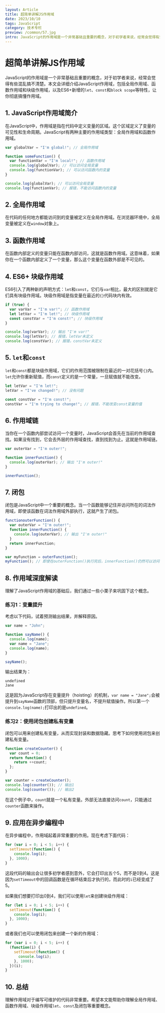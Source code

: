 ```yaml
---
layout: Article
title: 超简单讲解JS作用域
date: 2023/10/10
tags: JavaScript
category: 技术专栏
preview: /common/57.jpg
intro: JavaScript的作用域是一个非常基础且重要的概念，对于初学者来说，经常会觉得有些混乱搞不清楚。本文会详细介绍JavaScript作用域，包括全局作用域、函数作用域和块级作用域，以及ES6+新增的`let`、`const`和`block scope`等特性，让你彻底搞懂作用域。
---
```


# 超简单讲解JS作用域

JavaScript的作用域是一个非常基础且重要的概念，对于初学者来说，经常会觉得有些混乱搞不清楚。本文会详细介绍JavaScript作用域，包括全局作用域、函数作用域和块级作用域，以及ES6+新增的`let`、`const`和`block scope`等特性，让你彻底搞懂作用域。

## 1. JavaScript作用域简介

在JavaScript中，作用域是指在代码中定义变量的区域。这个区域定义了变量的可见性和生命周期。JavaScript有两种主要的作用域类型：全局作用域和函数作用域。

```javascript
var globalVar = "I'm global!"; // 全局作用域

function someFunction() {
  var functionVar = "I'm local!"; // 函数作用域
  console.log(globalVar); // 可以访问全局变量
  console.log(functionVar); // 可以访问函数内的变量
}

console.log(globalVar); // 可以访问全局变量
console.log(functionVar); // 报错，不能访问函数内的变量
```

## 2. 全局作用域

在代码的任何地方都能访问到的变量被定义在全局作用域。在浏览器环境中，全局变量被定义在`window`对象上。

## 3. 函数作用域

在函数内部定义的变量只能在函数内部访问，这就是函数作用域。这意味着，如果你在一个函数内部定义了一个变量，那么这个变量在函数外部是不可见的。

## 4. ES6+ 块级作用域

ES6引入了两种新的声明方式：`let`和`const`，它们与`var`相比，最大的区别就是它们具有块级作用域。块级作用域是指变量在最近的`{}`代码块内有效。

```javascript
if (true) {
  var varVar = "I'm var!"; // 函数作用域
  let letVar = "I'm let!"; // 块级作用域
  const constVar = "I'm const!"; // 块级作用域
}

console.log(varVar); // 输出 "I'm var!"
console.log(letVar); // 报错，letVar未定义
console.log(constVar); // 报错，constVar未定义
```

## 5. `let`和`const`

`let`和`const`都是块级作用域，它们的作用范围被限制在最近的一对花括号`{}`内。`let`允许你重新赋值，而`const`定义的是一个常量，一旦赋值就不能改变。

```javascript
let letVar = "I'm let!";
letVar = "I've changed!"; // 没有问题

const constVar = "I'm const!";
constVar = "I'm trying to change!"; // 报错，不能改变const变量的值
```

## 6. 作用域链

当你在一个函数内部尝试访问一个变量时，JavaScript会首先在当前的作用域查找。如果没有找到，它会去外层的作用域查找，直到找到为止。这就是作用域链。

```javascript
var outerVar = "I'm outer!";

function innerFunction() {
  console.log(outerVar); // 输出 "I'm outer!"
}

innerFunction();
```

## 7. 闭包

闭包是JavaScript中一个重要的概念。当一个函数能够记住并访问所在的词法作用域，即使该函数在词法作用域外部执行，这就产生了闭包。

```javascript
functionouterFunction() {
  var outerVar = "I'm outer!";
  function innerFunction() {
    console.log(outerVar); // 输出 "I'm outer!"
  }
  return innerFunction;
}

var myFunction = outerFunction();
myFunction(); // 即使在outerFunction()执行完后，innerFunction()仍然可以访问outerVar，这就是闭包
```

## 8. 作用域深度解读

理解了JavaScript作用域的基础后，我们通过一些小栗子来巩固下这个概念。

### 练习1：变量提升

考虑以下代码，试着预测输出结果，并解释原因。

```javascript
var name = "John";

function sayName() {
  console.log(name);
  var name = "Jane";
  console.log(name);
}

sayName();
```

输出结果为：

```
undefined
Jane
```

这是因为JavaScript存在变量提升（hoisting）的机制，`var name = "Jane";`会被提升到`sayName`函数的顶部，但只提升变量名，不提升赋值操作。所以第一个`console.log(name);`打印出的是`undefined`。

### 练习2：使用闭包创建私有变量

闭包可以用来创建私有变量，从而实现封装和数据隐藏。思考下如何使用闭包来创建私有变量。

```javascript
function createCounter() {
  var count = 0;
  return function() {
    return ++count;
  };
}

var counter = createCounter();
console.log(counter()); // 输出1
console.log(counter()); // 输出2
```

在这个例子中，`count`就是一个私有变量。外部无法直接访问`count`，只能通过`counter`函数来操作。

## 9. 应用在异步编程中

在异步编程中，作用域起着非常重要的作用。现在考虑下面代码：

```javascript
for (var i = 0; i < 5; i++) {
  setTimeout(function() {
    console.log(i);
  }, 1000);
}
```

这段代码的输出会让很多初学者感到意外，它会打印出五个5，而不是0到4。这是因为`setTimeout`中的回调函数是在循环结束后才执行的，而此时的`i`已经变成了5。

如果我们想要打印出0到4，我们可以使用`let`来创建块级作用域：

```javascript
for (let i = 0; i < 5; i++) {
  setTimeout(function() {
    console.log(i);
  }, 1000);
}
```

或者我们也可以使用闭包来创建一个新的作用域：

```javascript
for (var i = 0; i < 5; i++) {
  (function(i) {
    setTimeout(function() {
      console.log(i);
    }, 1000);
  })(i);
}
```

## 10. 总结

理解作用域对于编写可维护的代码非常重要。希望本文能帮助你理解全局作用域、函数作用域、块级作用域`let`、`const`及闭包等重要概念。
